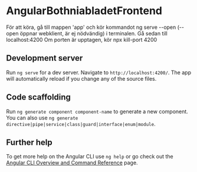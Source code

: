 # AngularBothniabladetFrontend

För att köra, gå till mappen 'app' och kör kommandot ng serve --open (--open öppnar webklient, är ej nödvändig) i terminalen. Gå sedan till localhost:4200
Om porten är upptagen, kör npx kill-port 4200

## Development server

Run `ng serve` for a dev server. Navigate to `http://localhost:4200/`. The app will automatically reload if you change any of the source files.

## Code scaffolding

Run `ng generate component component-name` to generate a new component. You can also use `ng generate directive|pipe|service|class|guard|interface|enum|module`.

## Further help

To get more help on the Angular CLI use `ng help` or go check out the [Angular CLI Overview and Command Reference](https://angular.io/cli) page.

